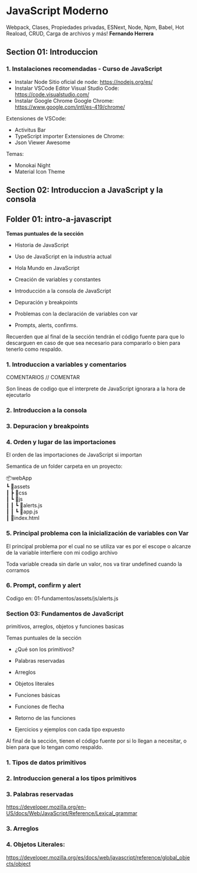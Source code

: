 # JavaScript Moderno

Webpack, Clases, Propiedades privadas, ESNext, Node, Npm, Babel, Hot Reaload, CRUD, Carga de archivos y más!
**Fernando Herrera**

## Section 01: Introduccion

### 1. Instalaciones recomendadas - Curso de JavaScript

- Instalar Node Sitio oficial de node: https://nodejs.org/es/
- Instalar VSCode Editor Visual Studio Code: https://code.visualstudio.com/
- Instalar Google Chrome Google Chrome: https://www.google.com/intl/es-419/chrome/

Extensiones de VSCode:

- Activitus Bar
- TypeScript importer
  Extensiones de Chrome:
- Json Viewer Awesome

Temas:

- Monokai Night
- Material Icon Theme

## Section 02: Introduccion a JavaScript y la consola

## Folder 01: intro-a-javascript

**Temas puntuales de la sección**

- Historia de JavaScript

- Uso de JavaScript en la industria actual

- Hola Mundo en JavaScript

- Creación de variables y constantes

- Introducción a la consola de JavaScript

- Depuración y breakpoints

- Problemas con la declaración de variables con var

- Prompts, alerts, confirms.

Recuerden que al final de la sección tendrán el código fuente para que lo descarguen en caso de que sea necesario para compararlo o bien para tenerlo como respaldo.

### 1. Introduccion a variables y comentarios

COMENTARIOS // COMENTAR

Son lineas de codigo que el interprete de JavaScript
ignorara a la hora de ejecutarlo

### 2. Introduccion a la consola

### 3. Depuracion y breakpoints

### 4. Orden y lugar de las importaciones

El orden de las importaciones de JavaScript si importan

Semantica de un folder carpeta en un proyecto:

📦webApp  
 ┗ 📂assets  
 ┃ ┣ 📂css  
 ┃ ┗ 📂js  
 ┃ ┃ ┗ 📜alerts.js  
 ┃ ┃ ┗ 📜app.js  
┃ 📜index.html

### 5. Principal problema con la inicialización de variables con Var

El principal problema por el cual no se utiliza var es por el escope
o alcanze de la variable interfiere con mi codigo archivo

Toda variable creada sin darle un valor, nos va tirar undefined cuando la corramos

### 6. Prompt, confirm y alert

Codigo en: 01-fundamentos/assets/js/alerts.js

### Section 03: Fundamentos de JavaScript

primitivos, arreglos, objetos y funciones basicas

Temas puntuales de la sección

- ¿Qué son los primitivos?

- Palabras reservadas

- Arreglos

- Objetos literales

- Funciones básicas

- Funciones de flecha

- Retorno de las funciones

- Ejercicios y ejemplos con cada tipo expuesto

Al final de la sección, tienen el código fuente por si lo llegan a necesitar, o bien para que lo tengan como respaldo.

### 1. Tipos de datos primitivos

### 2. Introduccion general a los tipos primitivos

### 3. Palabras reservadas

https://developer.mozilla.org/en-US/docs/Web/JavaScript/Reference/Lexical_grammar

### 3. Arreglos

### 4. Objetos Literales:

https://developer.mozilla.org/es/docs/web/javascript/reference/global_objects/object
